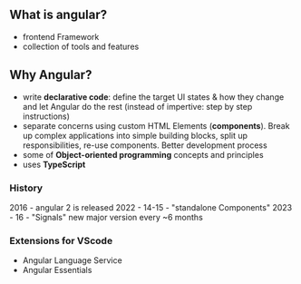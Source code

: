 ## What is angular?
- frontend Framework
- collection of tools and features

## Why Angular?
- write **declarative code**: define the target UI states & how they change and let Angular do the rest (instead of impertive: step by step instructions)
- separate concerns using custom HTML Elements (**components**). Break up complex applications into simple building blocks, split up responsibilities, re-use components. Better development process
- some of **Object-oriented programming** concepts and principles
- uses **TypeScript**

### History
2016 - angular 2 is released
2022 - 14-15 - "standalone Components"
2023 - 16 - "Signals"
new major version every ~6 months

### Extensions for VScode
- Angular Language Service
- Angular Essentials

